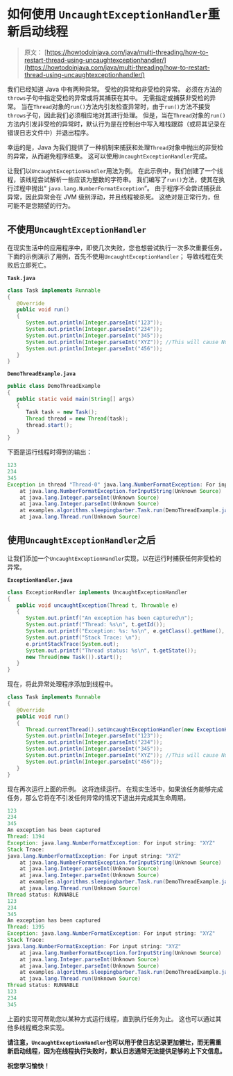 # 如何使用 `UncaughtExceptionHandler`重新启动线程

> 原文： [https://howtodoinjava.com/java/multi-threading/how-to-restart-thread-using-uncaughtexceptionhandler/](https://howtodoinjava.com/java/multi-threading/how-to-restart-thread-using-uncaughtexceptionhandler/)

我们已经知道 Java 中有两种异常。 受检的异常和非受检的异常。 必须在方法的`throws`子句中指定受检的异常或将其捕获在其中。 无需指定或捕获非受检的异常。 当在`Thread`对象的`run()`方法内引发检查异常时，由于`run()`方法不接受`throws`子句，因此我们必须相应地对其进行处理。 但是，当在`Thread`对象的`run()`方法内引发非受检的异常时，默认行为是在控制台中写入堆栈跟踪（或将其记录在错误日志文件中）并退出程序。

幸运的是，Java 为我们提供了一种机制来捕获和处理`Thread`对象中抛出的非受检的异常，从而避免程序结束。 这可以使用`UncaughtExceptionHandler`完成。

让我们以`UncaughtExceptionHandler`用法为例。 在此示例中，我们创建了一个线程，该线程尝试解析一些应该为整数的字符串。 我们编写了`run()`方法，使其在执行过程中抛出“ `java.lang.NumberFormatException`”。 由于程序不会尝试捕获此异常，因此异常会在 JVM 级别浮动，并且线程被杀死。 这绝对是正常行为，但可能不是您期望的行为。

## 不使用`UncaughtExceptionHandler`

在现实生活中的应用程序中，即使几次失败，您也想尝试执行一次多次重要任务。 下面的示例演示了用例，首先不使用`UncaughtExceptionHandler`； 导致线程在失败后立即死亡。

**`Task.java`**

```java
class Task implements Runnable
{
   @Override
   public void run()
   {
      System.out.println(Integer.parseInt("123"));
      System.out.println(Integer.parseInt("234"));
      System.out.println(Integer.parseInt("345"));
      System.out.println(Integer.parseInt("XYZ")); //This will cause NumberFormatException
      System.out.println(Integer.parseInt("456"));
   }
}

```

**`DemoThreadExample.java`**

```java
public class DemoThreadExample
{
   public static void main(String[] args)
   {
      Task task = new Task();
      Thread thread = new Thread(task);
      thread.start();
   }
}

```

下面是运行线程时得到的输出：

```java
123
234
345
Exception in thread "Thread-0" java.lang.NumberFormatException: For input string: "XYZ"
	at java.lang.NumberFormatException.forInputString(Unknown Source)
	at java.lang.Integer.parseInt(Unknown Source)
	at java.lang.Integer.parseInt(Unknown Source)
	at examples.algorithms.sleepingbarber.Task.run(DemoThreadExample.java:24)
	at java.lang.Thread.run(Unknown Source)

```

## 使用`UncaughtExceptionHandler`之后

让我们添加一个`UncaughtExceptionHandler`实现，以在运行时捕获任何非受检的异常。

**`ExceptionHandler.java`**

```java
class ExceptionHandler implements UncaughtExceptionHandler
{
   public void uncaughtException(Thread t, Throwable e)
   {
      System.out.printf("An exception has been captured\n");
      System.out.printf("Thread: %s\n", t.getId());
      System.out.printf("Exception: %s: %s\n", e.getClass().getName(), e.getMessage());
      System.out.printf("Stack Trace: \n");
      e.printStackTrace(System.out);
      System.out.printf("Thread status: %s\n", t.getState());
      new Thread(new Task()).start();
   }
}

```

现在，将此异常处理程序添加到线程中。

```java
class Task implements Runnable
{
   @Override
   public void run()
   {
      Thread.currentThread().setUncaughtExceptionHandler(new ExceptionHandler());
      System.out.println(Integer.parseInt("123"));
      System.out.println(Integer.parseInt("234"));
      System.out.println(Integer.parseInt("345"));
      System.out.println(Integer.parseInt("XYZ")); //This will cause NumberFormatException
      System.out.println(Integer.parseInt("456"));
   }
}

```

现在再次运行上面的示例。 这将连续运行。 在现实生活中，如果该任务能够完成任务，那么它将在不引发任何异常的情况下退出并完成其生命周期。

```java
123
234
345
An exception has been captured
Thread: 1394
Exception: java.lang.NumberFormatException: For input string: "XYZ"
Stack Trace: 
java.lang.NumberFormatException: For input string: "XYZ"
	at java.lang.NumberFormatException.forInputString(Unknown Source)
	at java.lang.Integer.parseInt(Unknown Source)
	at java.lang.Integer.parseInt(Unknown Source)
	at examples.algorithms.sleepingbarber.Task.run(DemoThreadExample.java:24)
	at java.lang.Thread.run(Unknown Source)
Thread status: RUNNABLE
123
234
345
An exception has been captured
Thread: 1395
Exception: java.lang.NumberFormatException: For input string: "XYZ"
Stack Trace: 
java.lang.NumberFormatException: For input string: "XYZ"
	at java.lang.NumberFormatException.forInputString(Unknown Source)
	at java.lang.Integer.parseInt(Unknown Source)
	at java.lang.Integer.parseInt(Unknown Source)
	at examples.algorithms.sleepingbarber.Task.run(DemoThreadExample.java:24)
	at java.lang.Thread.run(Unknown Source)
Thread status: RUNNABLE
123
234
345
```

上面的实现可帮助您以某种方式运行线程，直到执行任务为止。 这也可以通过其他多线程概念来实现。

**请注意，`UncaughtExceptionHandler`也可以用于使日志记录更加健壮，而无需重新启动线程，因为在线程执行失败时，默认日志通常无法提供足够的上下文信息。**

**祝您学习愉快！**